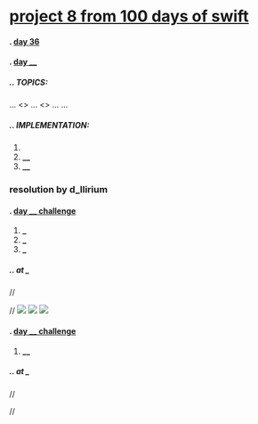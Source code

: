 # [project 8 from 100 days of swift](https://www.hackingwithswift.com/100)
#### . [day **36**](https://www.hackingwithswift.com/100/36)
#### . [day **__**](https://www.hackingwithswift.com/100/**__**)
##### .. TOPICS: 
... <>
... <>
... <FileManager>
... <typecasting>

##### .. IMPLEMENTATION:
1. 
2. **__**
3. **__**


### resolution by d_llirium
####  . [day **__** challenge](https://www.hackingwithswift.com/100/)
1.  **_**
2. **_**
3. **_**
##### .. at **_**
//
    
//
![](**.gif**)
![](**.gif**)
![](**.gif**)

####  . [day **__** challenge](https://www.hackingwithswift.com/100/)
1.  **__**
##### .. at **_**
//
    
//
